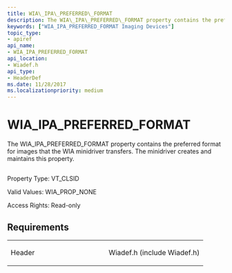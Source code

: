 ```yaml
---
title: WIA\_IPA\_PREFERRED\_FORMAT
description: The WIA\_IPA\_PREFERRED\_FORMAT property contains the preferred format for images that the WIA minidriver transfers. The minidriver creates and maintains this property.
keywords: ["WIA_IPA_PREFERRED_FORMAT Imaging Devices"]
topic_type:
- apiref
api_name:
- WIA_IPA_PREFERRED_FORMAT
api_location:
- Wiadef.h
api_type:
- HeaderDef
ms.date: 11/28/2017
ms.localizationpriority: medium
---
```


# WIA\_IPA\_PREFERRED\_FORMAT


The WIA\_IPA\_PREFERRED\_FORMAT property contains the preferred format for images that the WIA minidriver transfers. The minidriver creates and maintains this property.

## <span id="ddk_wia_ipa_preferred_format_si"></span><span id="DDK_WIA_IPA_PREFERRED_FORMAT_SI"></span>


Property Type: VT\_CLSID

Valid Values: WIA\_PROP\_NONE

Access Rights: Read-only

## Requirements

<table>
<colgroup>
<col width="50%" />
<col width="50%" />
</colgroup>
<tbody>
<tr class="odd">
<td><p>Header</p></td>
<td>Wiadef.h (include Wiadef.h)</td>
</tr>
</tbody>
</table>

 

 





